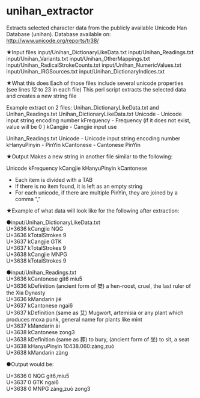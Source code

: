 unihan_extractor
================

Extracts selected character data from the publicly available Unicode Han Database (unihan).
Database available on: http://www.unicode.org/reports/tr38/

★Input files
  input/Unihan_DictionaryLikeData.txt
  input/Unihan_Readings.txt
  input/Unihan_Variants.txt
  input/Unihan_OtherMappings.txt
  input/Unihan_RadicalStrokeCounts.txt
  input/Unihan_NumericValues.txt
  input/Unihan_IRGSources.txt
  input/Unihan_DictionaryIndices.txt

★What this does
  Each of those files include several unicode properties (see lines 12 to 23 in each file)
  This perl script extracts the selected data and creates a new string file

Example extract on 2 files: Unihan_DictionaryLikeData.txt and Unihan_Readings.txt
Unihan_DictionaryLikeData.txt
    Unicode    - Unicode input string encoding number
    kFrequency - Frequency (if it does not exist, value will be 0 )
    kCangjie   - Cangjie input use

Unihan_Readings.txt
    Unicode      - Unicode input string encoding number
    kHanyuPinyin - PinYin
    kCantonese   - Cantonese PinYin

★Output
  Makes a new string in another file similar to the following:
  
  Unicode kFrequency kCangjie kHanyuPinyin kCantonese

* Each item is divided with a TAB
* If there is no item found, it is left as an empty string
* For each unicode, if there are multiple PinYin, they are joined by a comma ","



★Example of what data will look like for the following after extraction:

●input/Unihan_DictionaryLikeData.txt  
U+3636	kCangjie	NQG  
U+3636	kTotalStrokes	9  
U+3637	kCangjie	GTK  
U+3637	kTotalStrokes	9  
U+3638	kCangjie	MNPG  
U+3638	kTotalStrokes	9  

●input/Unihan_Readings.txt  
U+3636	kCantonese	git6 miu5  
U+3636	kDefinition	(ancient form of 桀) a hen-roost, cruel, the last ruler of the Xia Dynasty  
U+3636	kMandarin	jié  
U+3637	kCantonese	ngai6  
U+3637	kDefinition	(same as 艾) Mugwort, artemisia or any plant which produces moxa punk, general name for plants like mint  
U+3637	kMandarin	ài  
U+3638	kCantonese	zong3  
U+3638	kDefinition	(same as 葬) to bury, (ancient form of 坐) to sit, a seat  
U+3638	kHanyuPinyin	10438.060:zàng,zuò  
U+3638	kMandarin	zàng  


●Output would be:

U+3636	0	NQG		git6,miu5  
U+3637	0	GTK		ngai6  
U+3638	0	MNPG	zàng,zuò	zong3  
